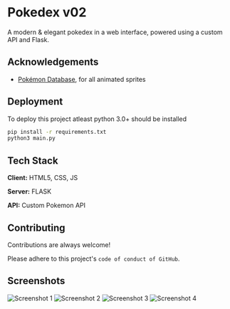 
# Pokedex v02

A modern & elegant pokedex in a web interface, powered using a custom API and Flask.



## Acknowledgements

 - [Pokémon Database](https://pokemondb.net/), for all animated sprites
 


## Deployment

To deploy this project atleast python 3.0+ should be installed

```bash
pip install -r requirements.txt
python3 main.py
```


## Tech Stack

**Client:** HTML5, CSS, JS

**Server:** FLASK

**API:** Custom Pokemon API 





## Contributing

Contributions are always welcome!


Please adhere to this project's `code of conduct of GitHub`.


## Screenshots

![Screenshot 1](https://github.com/Om-Mishra7/Pokedex/blob/main/screenshots/1.png)
![Screenshot 2](https://github.com/Om-Mishra7/Pokedex/blob/main/screenshots/2.png)
![Screenshot 3](https://github.com/Om-Mishra7/Pokedex/blob/main/screenshots/3.png)
![Screenshot 4](https://github.com/Om-Mishra7/Pokedex/blob/main/screenshots/4.png)

